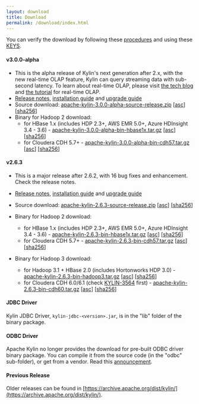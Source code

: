 ```yaml
---
layout: download
title: Download
permalink: /download/index.html
---
```


You can verify the download by following these [procedures](https://www.apache.org/info/verification.html) and using these [KEYS](https://www.apache.org/dist/kylin/KEYS).

#### v3.0.0-alpha
- This is the alpha release of Kylin's next generation after 2.x, with the new real-time OLAP feature, Kylin can query streaming data with sub-second latency. To learn about real-time OLAP, please visit [the tech blog](/blog/2019/04/12/rt-streaming-design/) and [the tutorial](/docs30/tutorial/realtime_olap.html) for real-time OLAP.
- [Release notes](/docs30/release_notes.html), [installation guide](/docs30/install/index.html) and [upgrade guide](/docs30/howto/howto_upgrade.html)
- Source download: [apache-kylin-3.0.0-alpha-source-release.zip](https://www.apache.org/dyn/closer.cgi/kylin/apache-kylin-3.0.0-alpha/apache-kylin-3.0.0-alpha-source-release.zip) \[[asc](https://www.apache.org/dist/kylin/apache-kylin-3.0.0-alpha/apache-kylin-3.0.0-alpha-source-release.zip.asc)\] \[[sha256](https://www.apache.org/dist/kylin/apache-kylin-3.0.0-alpha/apache-kylin-3.0.0-alpha-source-release.zip.sha256)\]
- Binary for Hadoop 2 download:
  - for HBase 1.x (includes HDP 2.3+, AWS EMR 5.0+, Azure HDInsight 3.4 - 3.6) - [apache-kylin-3.0.0-alpha-bin-hbase1x.tar.gz](https://www.apache.org/dyn/closer.cgi/kylin/apache-kylin-3.0.0-alpha/apache-kylin-3.0.0-alpha-bin-hbase1x.tar.gz) \[[asc](https://www.apache.org/dist/kylin/apache-kylin-3.0.0-alpha/apache-kylin-3.0.0-alpha-bin-hbase1x.tar.gz.asc)\] \[[sha256](https://www.apache.org/dist/kylin/apache-kylin-3.0.0-alpha/apache-kylin-3.0.0-alpha-bin-hbase1x.tar.gz.sha256)\]
  - for Cloudera CDH 5.7+ - [apache-kylin-3.0.0-alpha-bin-cdh57.tar.gz](https://www.apache.org/dyn/closer.cgi/kylin/apache-kylin-3.0.0-alpha/apache-kylin-3.0.0-alpha-bin-cdh57.tar.gz) \[[asc](https://www.apache.org/dist/kylin/apache-kylin-3.0.0-alpha/apache-kylin-3.0.0-alpha-bin-cdh57.tar.gz.asc)\] \[[sha256](https://www.apache.org/dist/kylin/apache-kylin-3.0.0-alpha/apache-kylin-3.0.0-alpha-bin-cdh57.tar.gz.sha256)\]

#### v2.6.3
- This is a major release after 2.6.2, with 16 bug fixes and enhancement. Check the release notes.
- [Release notes](/docs/release_notes.html), [installation guide](/docs/install/index.html) and [upgrade guide](/docs/howto/howto_upgrade.html)
- Source download: [apache-kylin-2.6.3-source-release.zip](https://www.apache.org/dyn/closer.cgi/kylin/apache-kylin-2.6.3/apache-kylin-2.6.3-source-release.zip) \[[asc](https://www.apache.org/dist/kylin/apache-kylin-2.6.3/apache-kylin-2.6.3-source-release.zip.asc)\] \[[sha256](https://www.apache.org/dist/kylin/apache-kylin-2.6.3/apache-kylin-2.6.3-source-release.zip.sha256)\]
- Binary for Hadoop 2 download:
  - for HBase 1.x (includes HDP 2.3+, AWS EMR 5.0+, Azure HDInsight 3.4 - 3.6) - [apache-kylin-2.6.3-bin-hbase1x.tar.gz](https://www.apache.org/dyn/closer.cgi/kylin/apache-kylin-2.6.3/apache-kylin-2.6.3-bin-hbase1x.tar.gz) \[[asc](https://www.apache.org/dist/kylin/apache-kylin-2.6.3/apache-kylin-2.6.3-bin-hbase1x.tar.gz.asc)\] \[[sha256](https://www.apache.org/dist/kylin/apache-kylin-2.6.3/apache-kylin-2.6.3-bin-hbase1x.tar.gz.sha256)\]
  - for Cloudera CDH 5.7+ - [apache-kylin-2.6.3-bin-cdh57.tar.gz](https://www.apache.org/dyn/closer.cgi/kylin/apache-kylin-2.6.3/apache-kylin-2.6.3-bin-cdh57.tar.gz) \[[asc](https://www.apache.org/dist/kylin/apache-kylin-2.6.3/apache-kylin-2.6.3-bin-cdh57.tar.gz.asc)\] \[[sha256](https://www.apache.org/dist/kylin/apache-kylin-2.6.3/apache-kylin-2.6.3-bin-cdh57.tar.gz.sha256)\]

- Binary for Hadoop 3 download:
  - for Hadoop 3.1 + HBase 2.0 (includes Hortonworks HDP 3.0) - [apache-kylin-2.6.3-bin-hadoop3.tar.gz](https://www.apache.org/dyn/closer.cgi/kylin/apache-kylin-2.6.3/apache-kylin-2.6.3-bin-hadoop3.tar.gz) \[[asc](https://www.apache.org/dist/kylin/apache-kylin-2.6.3/apache-kylin-2.6.3-bin-hadoop3.tar.gz.asc)\] \[[sha256](https://www.apache.org/dist/kylin/apache-kylin-2.6.3/apache-kylin-2.6.3-bin-hadoop3.tar.gz.sha256)\]
  - for Cloudera CDH 6.0/6.1 (check [KYLIN-3564](https://issues.apache.org/jira/browse/KYLIN-3564) first) - [apache-kylin-2.6.3-bin-cdh60.tar.gz](https://www.apache.org/dyn/closer.cgi/kylin/apache-kylin-2.6.3/apache-kylin-2.6.3-bin-cdh60.tar.gz) \[[asc](https://www.apache.org/dist/kylin/apache-kylin-2.6.3/apache-kylin-2.6.3-bin-cdh60.tar.gz.asc)\] \[[sha256](https://www.apache.org/dist/kylin/apache-kylin-2.6.3/apache-kylin-2.6.3-bin-cdh60.tar.gz.sha256)\]

#### JDBC Driver

Kylin JDBC Driver, `kylin-jdbc-<version>.jar`, is in the "lib" folder of the binary package.

#### ODBC Driver

Apache Kylin no longer provides the download for pre-built ODBC driver binary package. You can compile it from the source code (in the "odbc" sub-folder), or get from a vendor. Read this [announcement](http://apache-kylin.74782.x6.nabble.com/Kylin-ODBC-driver-is-removed-from-download-page-td12928.html).

#### Previous Release

Older releases can be found in [https://archive.apache.org/dist/kylin/](https://archive.apache.org/dist/kylin/).
